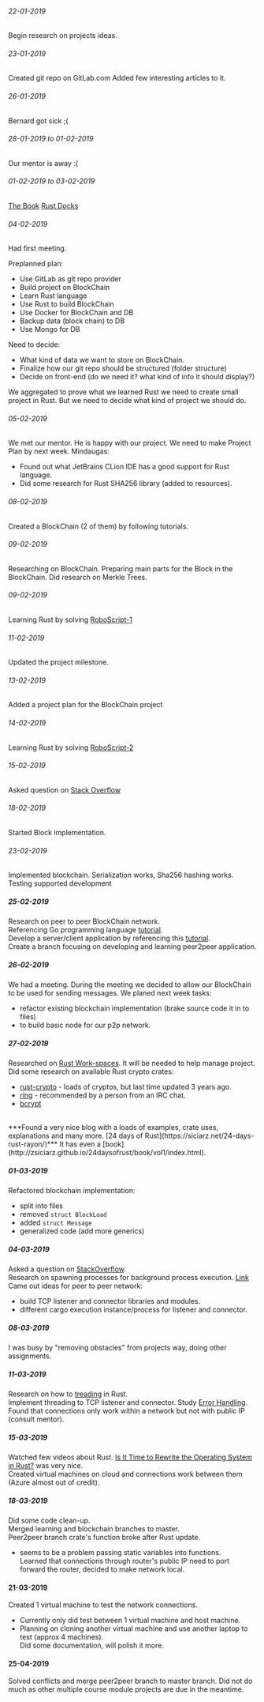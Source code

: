 ###### 22-01-2019
Begin research on projects ideas.

###### 23-01-2019
Created git repo on GitLab.com
Added few interesting articles to it.

###### 26-01-2019
Bernard got sick ;(

###### 28-01-2019 to 01-02-2019
Our mentor is away :(

###### 01-02-2019 to 03-02-2019
[The Book](https://doc.rust-lang.org/book/ch01-00-getting-started.html)
[Rust Docks](https://doc.rust-lang.org/1.2.0/book/ffi.html)

###### 04-02-2019
Had first meeting.</p>
Preplanned plan:
- Use GitLab as git repo provider
- Build project on BlockChain
- Learn Rust language
- Use Rust to build BlockChain
- Use Docker for BlockChain and DB
- Backup data (block chain) to DB
- Use Mongo for DB

Need to decide:
- What kind of data we want to store on BlockChain.
- Finalize how our git repo should be structured (folder structure)
- Decide on front-end (do we need it? what kind of info it should display?)

We aggregated to prove what we learned Rust we need to create small project in Rust. But we need to decide what kind of project we should do.

###### 05-02-2019
We met our mentor. He is happy with our project. We need to make Project Plan by next week.
Mindaugas:
- Found out what JetBrains CLion IDE has a good support for Rust language.
- Did some research for Rust SHA256 library (added to resources).

###### 08-02-2019
Created a BlockChain (2 of them) by following tutorials.

###### 09-02-2019
Researching on BlockChain. Preparing main parts for the Block in the BlockChain.
Did research on Merkle Trees.

###### 09-02-2019
Learning Rust by solving [RoboScript-1](https://www.codewars.com/kata/roboscript-number-1-implement-syntax-highlighting/rust)

###### 11-02-2019
Updated the project milestone.

###### 13-02-2019
Added a project plan for the BlockChain project

###### 14-02-2019
Learning Rust by solving [RoboScript-2](https://www.codewars.com/kata/roboscript-number-2-implement-the-rs1-specification/train/rust)

###### 15-02-2019
Asked question on [Stack Overflow](https://stackoverflow.com/questions/54697274/how-to-update-all-the-values-in-a-btreeset?noredirect=1#comment96183233_54697274)

###### 18-02-2019
Started Block implementation.

###### 23-02-2019
Implemented blockchain.
Serialization works, Sha256 hashing works.
Testing supported development

##### 25-02-2019
Research on peer to peer BlockChain network.  
Referencing Go programming language [tutorial](https://medium.com/@mycoralhealth/code-a-simple-p2p-blockchain-in-go-46662601f417).  
Develop a server/client application by referencing this [tutorial](https://steemit.com/technology/@tensor/rust-project-native-chat-app).  
Create a branch focusing on developing and learning peer2peer application.

##### 26-02-2019
We had a meeting. During the meeting we decided to allow our BlockChain to be used for sending messages.
We planed next week tasks:
- refactor existing blockchain implementation (brake source code it in to files)
- to build basic node for our p2p network.

##### 27-02-2019
Researched on [Rust Work-spaces](https://doc.rust-lang.org/1.30.0/book/second-edition/ch14-03-cargo-workspaces.html). It will be needed to help manage project.</br>
Did some research on available Rust crypto crates:
- [rust-crypto](https://crates.io/crates/rust-crypto) - loads of cryptos, but last time updated 3 years ago.
- [ring](https://crates.io/crates/ring) - recommended by a person from an IRC chat.
- [bcrypt](https://crates.io/crates/bcrypt)

</br>
***Found a very nice blog with a loads of examples, crate uses, explanations and many more.
[24 days of Rust](https://siciarz.net/24-days-rust-rayon/)*** It has even a [book](http://zsiciarz.github.io/24daysofrust/book/vol1/index.html).

##### 01-03-2019
Refactored blockchain implementation:
- split into files
- removed `struct BlockLoad`
- added `struct Message`
- generalized code (add more generics)

##### 04-03-2019
Asked a question on [StackOverflow](https://stackoverflow.com/questions/54992166/in-rust-cargo-can-i-run-two-main-in-a-single-execution).  
Research on spawning processes for background process execution. [Link](https://doc.rust-lang.org/std/process/index.html)
Came out ideas for peer to peer network:
- build TCP listener and connector libraries and modules.
- different cargo execution instance/process for listener and connector.

##### 08-03-2019
I was busy by "removing obstacles" from projects way, doing other assignments.

##### 11-03-2019
Research on how to [treading](https://doc.rust-lang.org/std/thread/) in Rust.  
Implement threading to TCP listener and connector.
Study [Error Handling](https://doc.rust-lang.org/1.30.0/book/2018-edition/ch09-00-error-handling.html).  
Found that connections only work within a network but not with public IP (consult mentor).

##### 15-03-2019
Watched few videos about Rust. [Is It Time to Rewrite the Operating System in Rust?](https://youtu.be/HgtRAbE1nBM) was very nice.  
Created virtual machines on cloud and connections work between them (Azure almost out of credit).

##### 18-03-2019
Did some code clean-up.  
Merged learning and blockchain branches to master.  
Peer2peer branch crate's function broke after Rust update.
- seems to be a problem passing static variables into functions.  
Learned that connections through router's public IP need to port forward the router, decided to make network local.

#### 21-03-2019
Created 1 virtual machine to test the network connections.  
- Currently only did test between 1 virtual machine and host machine.
- Planning on cloning another virtual machine and use another laptop to test (approx 4 machines).  
Did some documentation, will polish it more.

#### 25-04-2019
Solved conflicts and merge peer2peer branch to master branch.
Did not do much as other multiple course module projects are due in the meantime.



